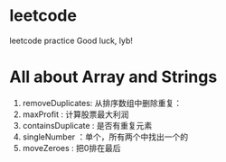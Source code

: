 # leetcode
leetcode practice
Good luck, lyb!

# All about Array and Strings
1. removeDuplicates: 从排序数组中删除重复：
2. maxProfit       : 计算股票最大利润
3. containsDuplicate : 是否有重复元素
4. singleNumber    ：单个，所有两个中找出一个的
5. moveZeroes      : 把0排在最后